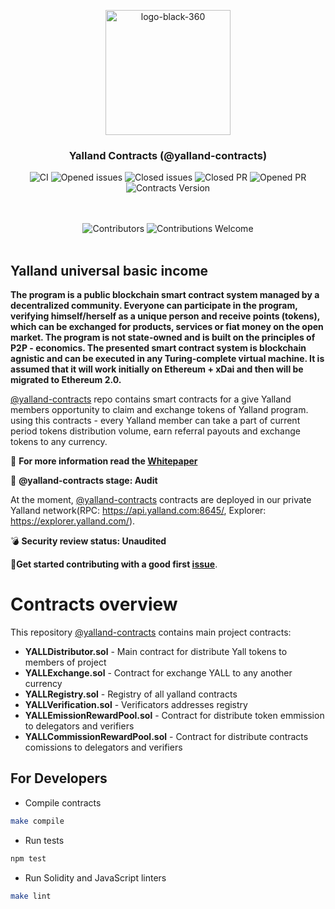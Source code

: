 <p align="center"> <img src="https://yalland.com/assets/icons/logo.svg" alt="logo-black-360" width="200"/></p>


<h3 align="center">Yalland Contracts (@yalland-contracts)</h3>
<div align="center">
</div>

<div align="center">

![CI](https://github.com/yalland-ubi/yalland-contracts/workflows/CI/badge.svg)
<img src="https://img.shields.io/github/issues-raw/yalland-ubi/yalland-contracts.svg?color=green&style=flat-square" alt="Opened issues"/>
<img src="https://img.shields.io/github/issues-closed-raw/yalland-ubi/yalland-contracts.svg?color=blue&style=flat-square" alt="Closed issues" />
<img src="https://img.shields.io/github/issues-pr-closed/yalland-ubi/yalland-contracts.svg?color=green&style=flat-square" alt="Closed PR"/>
<img src="https://img.shields.io/github/issues-pr-raw/yalland-ubi/yalland-contracts.svg?color=green&style=flat-square" alt="Opened PR"/>
<img src="https://img.shields.io/badge/version-1.0.0-yellow.svg" alt="Contracts Version"/>
</div>
<br/>
<br/>
<div align="center">
  <img src="https://img.shields.io/github/contributors/yalland-ubi/yalland-contracts?style=flat-square" alt="Сontributors" />
  <img src="https://img.shields.io/badge/contributions-welcome-orange.svg?style=flat-square" alt="Contributions Welcome" />
</div>
<br/>

## Yalland universal basic income
**The program is a public blockchain smart contract system managed by a decentralized community. Everyone can participate in the program, verifying himself/herself as a unique person and receive points (tokens), which can be exchanged for products, services or fiat money on the open market. The program is not state-owned and is built on the principles of P2P - economics. The presented smart contract system is blockchain agnistic and can be executed in any Turing-complete virtual machine. It is assumed that it will work initially on Ethereum + xDai and then will be migrated to Ethereum 2.0.**

[@yalland-contracts](https://github.com/yalland-ubi/yalland-contracts/) repo contains smart contracts for a give Yalland members opportunity to claim and exchange tokens of Yalland program. using this contracts - every Yalland member can take a part of current period tokens distribution volume, earn referral payouts and exchange tokens to any currency.

:page_with_curl: **For more information read the [Whitepaper](https://github.com/yalland-ubi/yalland-docs/blob/master/Whitepaper.md)**

:construction: **@yalland-contracts stage: Audit**

At the moment, [@yalland-contracts](https://github.com/yalland-ubi/yalland-contracts/) contracts are deployed in our private Yalland network(RPC: https://api.yalland.com:8645/, Explorer: https://explorer.yalland.com/).

:bomb: **Security review status: Unaudited**

:memo:**Get started contributing with a good first [issue](https://github.com/yalland-ubi/yalland-contracts/issues)**.

# Contracts overview
This repository [@yalland-contracts](https://github.com/yalland-ubi/yalland-contracts/) contains main project contracts:
- **YALLDistributor.sol** - Main contract for distribute Yall tokens to members of project
- **YALLExchange.sol** - Contract for exchange YALL to any another currency
- **YALLRegistry.sol** - Registry of all yalland contracts
- **YALLVerification.sol** - Verificators addresses registry
- **YALLEmissionRewardPool.sol** - Contract for distribute token emmission to delegators and verifiers
- **YALLCommissionRewardPool.sol** - Contract for distribute contracts comissions to delegators and verifiers

## For Developers

* Compile contracts

```sh
make compile
```

* Run tests

```sh
npm test
```

* Run Solidity and JavaScript linters

```sh
make lint
```
